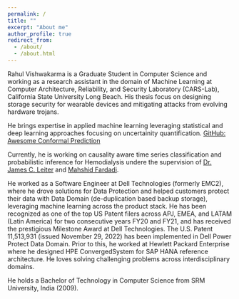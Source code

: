 ```yaml
---
permalink: /
title: ""
excerpt: "About me"
author_profile: true
redirect_from: 
  - /about/
  - /about.html
---
```


<style>
figure {
    display: block;
}
</style>

Rahul Vishwakarma is a Graduate Student in Computer Science and working as a research assistant in the domain of Machine Learning at Computer Architecture, Reliability, and Security Laboratory (CARS-Lab), California State University Long Beach. His thesis focus on designing storage security for wearable devices and mitigating attacks from evolving hardware trojans.

He brings expertise in applied machine learning leveraging statistical and deep learning approaches focusing on uncertainity quantification. [GitHub: Awesome Conformal Prediction](https://github.com/valeman/awesome-conformal-prediction)

Currently, he is working on causality aware time series classification and probabilistic inference for Hemodialysis undere the supervision of [Dr. James C. Leiter](https://geiselmed.dartmouth.edu/faculty/facultydb/view.php/?uid=186) and [Mahshid Fardadi](https://ppfp.ucop.edu/info/fellowship-recipients/fellows-pages/fardadi-mahshid.html). 

He worked as a Software Engineer at Dell Technologies (formerly EMC2), where he drove solutions for Data Protection and helped customers protect their data with Data Domain (de-duplication based backup storage), leveraging machine learning across the product stack. He has been recognized as one of the top US Patent filers across APJ, EMEA, and LATAM (Latin America) for two consecutive years FY20 and FY21, and has received the prestigious Milestone Award at Dell Technologies. The U.S. Patent 11,513,931 (issued November 29, 2022) has been implemented in Dell Power Protect Data Domain. 
Prior to this, he worked at Hewlett Packard Enterprise where he designed HPE ConvergedSystem for SAP HANA reference architecture. He loves solving challenging problems across interdisciplinary domains.

He holds a Bachelor of Technology in Computer Science from SRM University, India (2009). 

